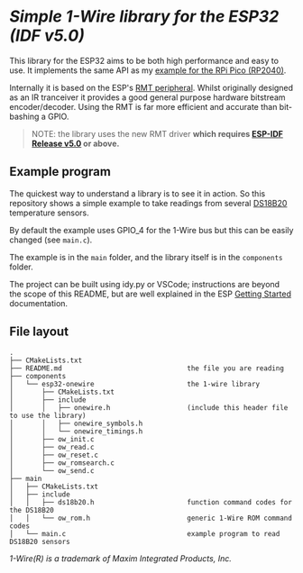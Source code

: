 # _Simple 1-Wire library for the ESP32 (IDF v5.0)_

This library for the ESP32 aims to be both high performance and easy to use. It implements the same API as my [example for the RPi Pico (RP2040)](https://github.com/raspberrypi/pico-examples/tree/develop/pio/onewire).

Internally it is based on the ESP's [RMT peripheral](https://docs.espressif.com/projects/esp-idf/en/latest/esp32/api-reference/peripherals/rmt.html). Whilst originally designed as an IR tranceiver it provides a good general purpose hardware bitstream encoder/decoder. Using the RMT is far more efficient and accurate than bit-bashing a GPIO.

> NOTE: the library uses the new RMT driver **which requires [ESP-IDF Release v5.0](https://www.espressif.com/en/news/ESP-IDFv5) or above.**

## Example program

The quickest way to understand a library is to see it in action. So this repository shows a simple example to take readings from several [DS18B20](https://www.analog.com/media/en/technical-documentation/data-sheets/ds18b20.pdf) temperature sensors.

By default the example uses GPIO_4 for the 1-Wire bus but this can be easily changed (see `main.c`).

The example is in the `main` folder, and the library itself is in the `components` folder. 

The project can be built using idy.py or VSCode; instructions are beyond the scope of this README, but are well explained in the ESP [Getting Started](https://docs.espressif.com/projects/esp-idf/en/v5.0.1/esp32/get-started/index.html) documentation. 

## File layout


```
.
├── CMakeLists.txt
├── README.md                               the file you are reading
├── components
│   └── esp32-onewire                       the 1-wire library
│       ├── CMakeLists.txt
│       ├── include
│       │   ├── onewire.h                   (include this header file to use the library)
│       │   ├── onewire_symbols.h
│       │   └── onewire_timings.h
│       ├── ow_init.c
│       ├── ow_read.c
│       ├── ow_reset.c
│       ├── ow_romsearch.c
│       └── ow_send.c
├── main
│   ├── CMakeLists.txt
│   ├── include
│   │   ├── ds18b20.h                       function command codes for the DS18B20
│   │   └── ow_rom.h                        generic 1-Wire ROM command codes
│   └── main.c                              example program to read DS18B20 sensors
```


*1-Wire(R)  is a trademark of Maxim Integrated Products, Inc.*